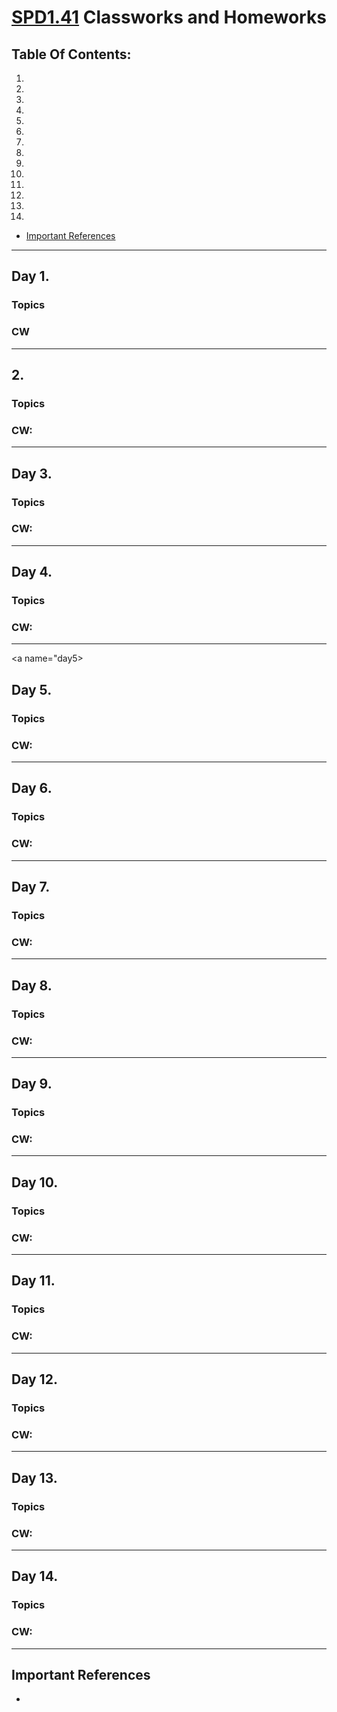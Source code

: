 # [SPD1.41]() Classworks and Homeworks

## Table Of Contents:
1. [](#day1)
2. [](#day2)
3. [](#day3)
4. [](#day4)
5. [](#day5)
6. [](#day6)
7. [](#day7)
8. [](#day8)
9. [](#day9)
10. [](#day10)
11. [](#day11)
12. [](#day12)
13. [](#day13)
14. [](#day14)
-  [Important References](#importantReferences)


---

<a name="day1"></a>
## Day 1. [](https://make-school-courses.github.io/CS-1.2-Intro-Data-Structures/#/Lessons/RandomStrings)
### Topics

### CW

---

<a name="day2"></a>
## 2. []()
### Topics

### CW: 

---

<a name="day3"></a>
## Day 3. []()
### Topics

### CW:

---

<a name="day4"></a>
## Day 4. []()
### Topics

### CW: 

---

<a name="day5></a>
## Day 5. []()
### Topics

### CW:

---

<a name="day6"></a>
## Day 6. []()
### Topics

### CW: 

---
<a name="day7"></a>
## Day 7. []()
### Topics

### CW:

---

<a name="day8"></a>
## Day 8. []()
### Topics

### CW: 

---
<a name="day9"></a>
## Day 9. []()
### Topics

### CW:

---

<a name="day10"></a>
## Day 10. []()
### Topics

### CW: 

---
<a name="day11"></a>
## Day 11. []()
### Topics

### CW:

---

<a name="day12"></a>
## Day 12. []()
### Topics

### CW: 

---
<a name="day13"></a>
## Day 13. []()
### Topics

### CW:

---

<a name="day14"></a>
## Day 14. []()
### Topics

### CW: 

---
















<a name="importantReferences"></a>
## Important References
- []()
